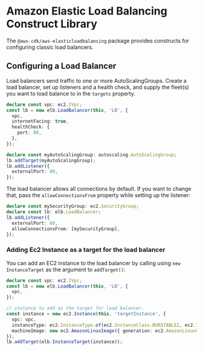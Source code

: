 # Amazon Elastic Load Balancing Construct Library


The `@aws-cdk/aws-elasticloadbalancing` package provides constructs for configuring
classic load balancers.

## Configuring a Load Balancer

Load balancers send traffic to one or more AutoScalingGroups. Create a load
balancer, set up listeners and a health check, and supply the fleet(s) you want
to load balance to in the `targets` property.

```ts
declare const vpc: ec2.IVpc;
const lb = new elb.LoadBalancer(this, 'LB', {
  vpc,
  internetFacing: true,
  healthCheck: {
    port: 80,
  },
});

declare const myAutoScalingGroup: autoscaling.AutoScalingGroup;
lb.addTarget(myAutoScalingGroup);
lb.addListener({
  externalPort: 80,
});
```

The load balancer allows all connections by default. If you want to change that,
pass the `allowConnectionsFrom` property while setting up the listener:

```ts
declare const mySecurityGroup: ec2.SecurityGroup;
declare const lb: elb.LoadBalancer;
lb.addListener({
  externalPort: 80,
  allowConnectionsFrom: [mySecurityGroup],
});
```

### Adding Ec2 Instance as a target for the load balancer

You can add an EC2 instance to the load balancer by calling using `new InstanceTarget` as the argument to `addTarget()`:

```ts
declare const vpc: ec2.IVpc;
const lb = new elb.LoadBalancer(this, 'LB', {
  vpc,
});

// instance to add as the target for load balancer.
const instance = new ec2.Instance(this, 'targetInstance', {
  vpc: vpc,
  instanceType: ec2.InstanceType.of(ec2.InstanceClass.BURSTABLE2, ec2.InstanceSize.MICRO),
  machineImage: new ec2.AmazonLinuxImage({ generation: ec2.AmazonLinuxGeneration.AMAZON_LINUX_2 }),
});
lb.addTarget(elb.InstanceTarget(instance));
```
